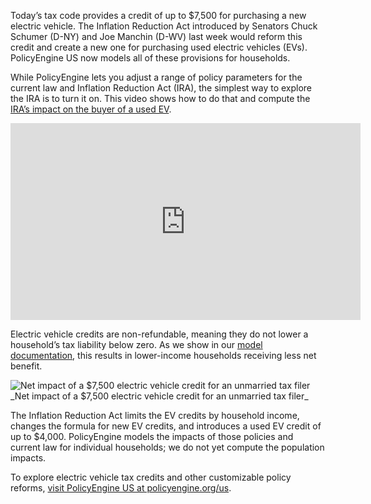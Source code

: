 Today’s tax code provides a credit of up to $7,500 for purchasing a new electric vehicle. The Inflation Reduction Act introduced by Senators Chuck Schumer (D-NY) and Joe Manchin (D-WV) last week would reform this credit and create a new one for purchasing used electric vehicles (EVs). PolicyEngine US now models all of these provisions for households.

While PolicyEngine lets you adjust a range of policy parameters for the current law and Inflation Reduction Act (IRA), the simplest way to explore the IRA is to turn it on. This video shows how to do that and compute the [IRA’s impact on the buyer of a used EV](https://policyengine.org/us/household?inflation_reduction_act_in_effect=1).

<center><iframe width="560" height="315" src="https://www.youtube.com/embed/_Y0EWjmHyy0" frameborder="0" allowfullscreen></iframe></center>

Electric vehicle credits are non-refundable, meaning they do not lower a household’s tax liability below zero. As we show in our [model documentation](https://policyengine.github.io/openfisca-us//programs/irs/credits/electric-vehicle-credit.html), this results in lower-income households receiving less net benefit.

![Net impact of a $7,500 electric vehicle credit for an unmarried tax filer](https://cdn-images-1.medium.com/max/3200/0*u9BoRkwb11WE-WS_)_Net impact of a $7,500 electric vehicle credit for an unmarried tax filer_

The Inflation Reduction Act limits the EV credits by household income, changes the formula for new EV credits, and introduces a used EV credit of up to $4,000. PolicyEngine models the impacts of those policies and current law for individual households; we do not yet compute the population impacts.

To explore electric vehicle tax credits and other customizable policy reforms, [visit PolicyEngine US at policyengine.org/us](http://policyengine.org/us).
